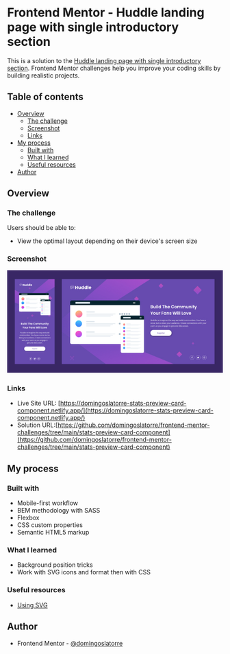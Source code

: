 # Frontend Mentor - Huddle landing page with single introductory section

This is a solution to the [Huddle landing page with single introductory section](https://www.frontendmentor.io/challenges/huddle-landing-page-with-a-single-introductory-section-B_2Wvxgi0). Frontend Mentor challenges help you improve your coding skills by building realistic projects.

## Table of contents

- [Overview](#overview)
  - [The challenge](#the-challenge)
  - [Screenshot](#screenshot)
  - [Links](#links)
- [My process](#my-process)
  - [Built with](#built-with)
  - [What I learned](#what-i-learned)
  - [Useful resources](#useful-resources)
- [Author](#author)

## Overview

### The challenge

Users should be able to:

- View the optimal layout depending on their device's screen size

### Screenshot

![](./docs/screenshot.jpg)


### Links

- Live Site URL: [https://domingoslatorre-stats-preview-card-component.netlify.app/](https://domingoslatorre-stats-preview-card-component.netlify.app/)
- Solution URL:[https://github.com/domingoslatorre/frontend-mentor-challenges/tree/main/stats-preview-card-component](https://github.com/domingoslatorre/frontend-mentor-challenges/tree/main/stats-preview-card-component) 

## My process

### Built with

- Mobile-first workflow
- BEM methodology with SASS
- Flexbox
- CSS custom properties
- Semantic HTML5 markup

### What I learned

- Background position tricks
- Work with SVG icons and format then with CSS

### Useful resources

- [Using SVG](https://css-tricks.com/using-svg/)

## Author
- Frontend Mentor - [@domingoslatorre](https://www.frontendmentor.io/profile/domingoslatorre)
